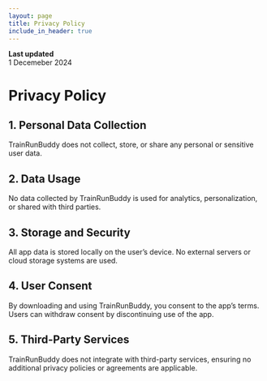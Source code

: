 ```yaml
---
layout: page
title: Privacy Policy
include_in_header: true
---
```


**Last updated**  
1 Decemeber 2024

# Privacy Policy

## 1. Personal Data Collection

TrainRunBuddy does not collect, store, or share any personal or sensitive user data.

## 2. Data Usage

No data collected by TrainRunBuddy is used for analytics, personalization, or shared with third parties.

## 3. Storage and Security

All app data is stored locally on the user’s device. No external servers or cloud storage systems are used.

## 4. User Consent

By downloading and using TrainRunBuddy, you consent to the app’s terms. Users can withdraw consent by discontinuing use of the app.

## 5. Third-Party Services

TrainRunBuddy does not integrate with third-party services, ensuring no additional privacy policies or agreements are applicable.
